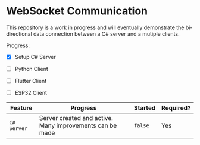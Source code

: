 # WebSocket Communication

This repository is a work in progress and will eventually demonstrate the bi-directional data connection between a C# server and a mutiple clients.

Progress:
- [x] Setup C# Server
- [ ] Python Client
- [ ] Flutter Client
- [ ] ESP32 Client 


| Feature | Progress | Started |Required? |
|-------------|------|-------|------------|
| `C# Server` | Server created and active. Many improvements can be made | `false` | Yes |
